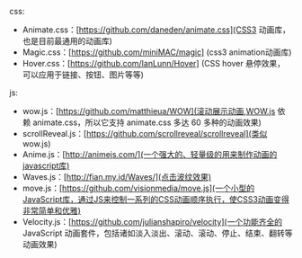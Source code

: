
css:
- Animate.css：[https://github.com/daneden/animate.css](CSS3 动画库，也是目前最通用的动画库)
- Magic.css：[https://github.com/miniMAC/magic] (css3 animation动画库)
- Hover.css：[https://github.com/IanLunn/Hover] (CSS hover 悬停效果，可以应用于链接、按钮、图片等等)

js:
- wow.js：[https://github.com/matthieua/WOW](滚动展示动画,WOW.js 依赖 animate.css，所以它支持 animate.css 多达 60 多种的动画效果)
- scrollReveal.js：[https://github.com/scrollreveal/scrollreveal](类似 wow.js)
- Anime.js：[http://animejs.com/](一个强大的、轻量级的用来制作动画的javascript库)
- Waves.js：[http://fian.my.id/Waves/](点击波纹效果)
- move.js：[https://github.com/visionmedia/move.js](一个小型的JavaScript库，通过JS来控制一系列的CSS动画顺序执行，使CSS3动画变得非常简单和优雅)
- Velocity.js：[https://github.com/julianshapiro/velocity](一个功能齐全的 JavaScript 动画套件，包括诸如淡入淡出、滚动、滚动、停止、结束、翻转等动画效果)
